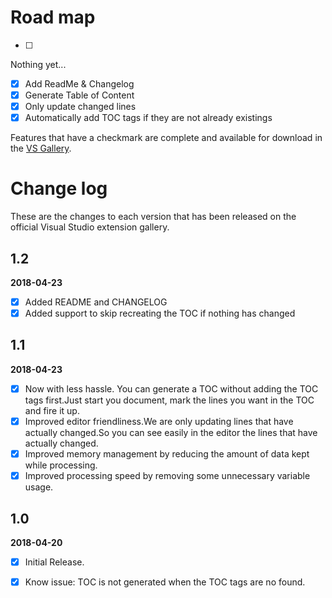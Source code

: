 ﻿# Road map

- [ ]
Nothing yet...
- [x] Add ReadMe & Changelog
- [x] Generate Table of Content
- [x] Only update changed lines
- [x] Automatically add TOC tags if they are not already existings

Features that have a checkmark are complete and available for
download in the
[VS Gallery](https://marketplace.visualstudio.com/items?itemName=CupOfTea.FastTOC).

# Change log

These are the changes to each version that has been released
on the official Visual Studio extension gallery.

## 1.2

**2018-04-23**

- [X] Added README and CHANGELOG
- [X] Added support to skip recreating the TOC if nothing has changed

## 1.1

**2018-04-23**

- [x] Now with less hassle. You can generate a TOC without adding the TOC tags first.Just start you document, mark the lines you want in the TOC and fire it up.
- [x] Improved editor friendliness.We are only updating lines that have actually changed.So you can see easily in the editor the lines that have actually changed.
- [x] Improved memory management by reducing the amount of data kept while processing.
- [x] Improved processing speed by removing some unnecessary variable usage.

## 1.0

**2018-04-20**

- [x] Initial Release.
- [x] Know issue: TOC is not generated when the TOC tags are no found.
  